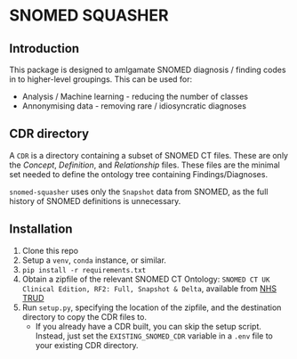 # SNOMED SQUASHER

## Introduction
This package is designed to amlgamate SNOMED diagnosis / finding codes in to higher-level groupings. 
This can be used for:
* Analysis / Machine learning - reducing the number of classes
* Annonymising data - removing rare / idiosyncratic diagnoses

## CDR directory
A `CDR` is a directory containing a subset of SNOMED CT files. These are only the *Concept*, *Definition*, and *Relationship* files. These files are the minimal set needed to define the ontology tree containing Findings/Diagnoses. 

`snomed-squasher` uses only the `Snapshot` data from SNOMED, as the full history of SNOMED definitions is unnecessary. 

## Installation
1. Clone this repo
1. Setup a `venv`, `conda` instance, or similar.
1. `pip install -r requirements.txt`
1. Obtain a zipfile of the relevant SNOMED CT Ontology: `SNOMED CT UK Clinical Edition, RF2: Full, Snapshot & Delta`, available from [NHS TRUD](https://isd.digital.nhs.uk/trud/)
1. Run `setup.py`, specifying the location of the zipfile, and the destination directory to copy the CDR files to. 
    - If you already have a CDR built, you can skip the setup script. Instead, just set the `EXISTING_SNOMED_CDR` variable in a `.env` file to your existing CDR directory. 
